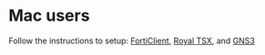 # Mac users

Follow the instructions to setup: [FortiClient](https://github.com/divergence-wiki/ntt/blob/main/mac/FortiClient-setup.md), [Royal TSX](https://github.com/divergence-wiki/ntt/blob/main/mac/royal-tsx-setup.md), and [GNS3](https://github.com/divergence-wiki/ntt/blob/main/mac/GNS3-setup.md)
